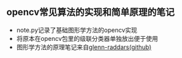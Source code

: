 ## opencv常见算法的实现和简单原理的笔记
* note.py记录了基础图形学方法的opencv实现
* 将原本在opencv包里的级联分类器单独放出便于使用
* 图形学方法的原理笔记来自[glenn-raddars(github)](https://github.com/glenn-raddars)
